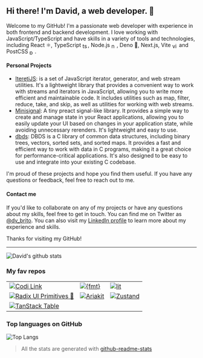 <!--
**davbrito/davbrito** is a ✨ _special_ ✨ repository because its \`README.md\` (this file) appears on your GitHub profile.

Here are some ideas to get you started:

- 🔭 I’m currently working on ...
- 🌱 I’m currently learning ...
- 👯 I’m looking to collaborate on ...
- 🤔 I’m looking for help with ...
- 💬 Ask me about ...
- 📫 How to reach me: ...
- 😄 Pronouns: ...
- ⚡ Fun fact: ...
-->

## Hi there! I'm David, a web developer. 👋

Welcome to my GitHub! I'm a passionate web developer with experience in both
frontend and backend development. I love working with JavaScript/TypeScript and
have skills in a variety of tools and technologies, including React ⚛️,
TypeScript
<img src="https://upload.wikimedia.org/wikipedia/commons/4/4c/Typescript_logo_2020.svg" alt="ts" style="width: 1em; height: 1em; vertical-align: middle;" />,
Node.js
<img src="https://camo.githubusercontent.com/342d0b4d47c3c88c7542ddeb7bc8f7e4b6dbf8b496ca4f4f6c66a11659bbc180/68747470733a2f2f6e6f64656a732e6f72672f7374617469632f696d616765732f66617669636f6e732f6170706c652d746f7563682d69636f6e2e706e67" alt="node" style="width: 1em; height: 1em; vertical-align: middle;" />,
Deno 🦕, Next.js, Vite
<img src="https://vitejs.dev/logo.svg" alt="vite" style="width: 1em; height: 1em; vertical-align: middle;" />
and PostCSS
<img src="https://github.com/postcss/brand/raw/master/dist/postcss-logo-symbol.svg" alt="postcss" style="width: 1em; height: 1em; vertical-align: middle;" />.

#### Personal Projects

- [IteretiJS](https://github.com/davbrito/iteretijs): is a set of JavaScript
  iterator, generator, and web stream utilities. It's a lightweight library that
  provides a convenient way to work with streams and iterators in JavaScript,
  allowing you to write more efficient and maintainable code. It includes
  utilities such as map, filter, reduce, take, and skip, as well as utilities
  for working with web streams.
- [Minisignal](https://github.com/davbrito/minisignal): A tiny preact
  signal-like library. It provides a simple way to create and manage state in
  your React applications, allowing you to easily update your UI based on
  changes in your application state, while avoiding unnecessary rerenders. It's
  lightweight and easy to use.
- [dbds](https://github.com/davbrito/dbds): DBDS is a C library of common data
  structures, including binary trees, vectors, sorted sets, and sorted maps. It
  provides a fast and efficient way to work with data in C programs, making it a
  great choice for performance-critical applications. It's also designed to be
  easy to use and integrate into your existing C codebase.

I'm proud of these projects and hope you find them useful. If you have any
questions or feedback, feel free to reach out to me.

#### Contact me

If you'd like to collaborate on any of my projects or have any questions about
my skills, feel free to get in touch. You can find me on Twitter as
[@dv_brito](https://twitter.com/dv_brito). You can also visit my
[LinkedIn profile](https://www.linkedin.com/in/dv-brito/) to learn more about my
experience and skills.

Thanks for visiting my GitHub!

---

![David's github stats](https://github-readme-stats.vercel.app/api/?username=davbrito&show_icons=true)

### My fav repos

<table><tr><td><a href="https://github.com/midudev/codi.link"><img src="https://github-readme-stats.vercel.app/api/pin/?username=midudev&repo=codi.link" alt="Codi Link" /></a></td><td><a href="https://github.com/fmtlib/fmt"><img src="https://github-readme-stats.vercel.app/api/pin/?username=fmtlib&repo=fmt" alt="{fmt}" /></a></td><td><a href="https://github.com/lit/lit"><img src="https://github-readme-stats.vercel.app/api/pin/?username=lit&repo=lit" alt="lit" /></a></td></tr><tr><td><a href="https://github.com/radix-ui/primitives"><img src="https://github-readme-stats.vercel.app/api/pin/?username=radix-ui&repo=primitives" alt="Radix UI Primitives 💖" /></a></td><td><a href="https://github.com/ariakit/ariakit"><img src="https://github-readme-stats.vercel.app/api/pin/?username=ariakit&repo=ariakit" alt="Ariakit" /></a></td><td><a href="https://github.com/pmndrs/zustand"><img src="https://github-readme-stats.vercel.app/api/pin/?username=pmndrs&repo=zustand" alt="Zustand" /></a></td></tr><tr><td><a href="https://github.com/TanStack/table"><img src="https://github-readme-stats.vercel.app/api/pin/?username=TanStack&repo=table" alt="TanStack Table" /></a></td></tr></table>

### Top languages on GitHub

![Top Langs](https://github-readme-stats.vercel.app/api/top-langs/?username=davbrito&langs_count=6&layout=compact)

> All the stats are generated with
> [github-readme-stats](https://github.com/anuraghazra/github-readme-stats)
